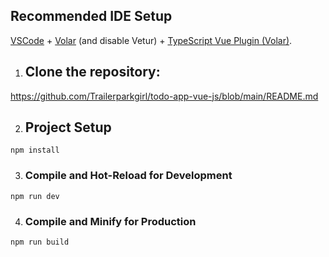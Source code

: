 ## Recommended IDE Setup

[VSCode](https://code.visualstudio.com/) + [Volar](https://marketplace.visualstudio.com/items?itemName=Vue.volar) (and disable Vetur) + [TypeScript Vue Plugin (Volar)](https://marketplace.visualstudio.com/items?itemName=Vue.vscode-typescript-vue-plugin).



1. ## Clone the repository:

https://github.com/Trailerparkgirl/todo-app-vue-js/blob/main/README.md

2. ## Project Setup

```
npm install
```

3. ### Compile and Hot-Reload for Development

```
npm run dev
```

4. ### Compile and Minify for Production

```
npm run build
```